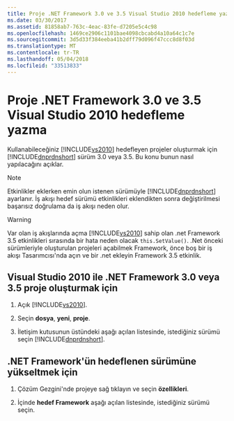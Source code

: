 ```yaml
---
title: Proje .NET Framework 3.0 ve 3.5 Visual Studio 2010 hedefleme yazma
ms.date: 03/30/2017
ms.assetid: 81858ab7-763c-4eac-83fe-d7205e5c4c98
ms.openlocfilehash: 1469ce2906c1101bae4098cbcabd4a10a64c1c7e
ms.sourcegitcommit: 3d5d33f384eeba41b2dff79d096f47ccc8d8f03d
ms.translationtype: MT
ms.contentlocale: tr-TR
ms.lasthandoff: 05/04/2018
ms.locfileid: "33513833"
---
```

# <a name="writing-projects-targeting-the-net-framework-30-and-35-in-visual-studio-2010"></a>Proje .NET Framework 3.0 ve 3.5 Visual Studio 2010 hedefleme yazma
Kullanabileceğiniz [!INCLUDE[vs2010](../../../includes/vs2010-md.md)] hedefleyen projeler oluşturmak için [!INCLUDE[dnprdnshort](../../../includes/dnprdnshort-md.md)] sürüm 3.0 veya 3.5. Bu konu bunun nasıl yapılacağını açıklar.  
  
> [!NOTE]
>  Etkinlikler eklerken emin olun istenen sürümüyle [!INCLUDE[dnprdnshort](../../../includes/dnprdnshort-md.md)] ayarlanır. İş akışı hedef sürümü etkinlikleri eklendikten sonra değiştirilmesi başarısız doğrulama da iş akışı neden olur.  
  
> [!WARNING]
>  Var olan iş akışlarında açma [!INCLUDE[vs2010](../../../includes/vs2010-md.md)] sahip olan .net Framework 3.5 etkinlikleri sırasında bir hata neden olacak `this.SetValue()`. .Net önceki sürümleriyle oluşturulan projeleri açabilmek Framework, önce boş bir iş akışı Tasarımcısı'nda açın ve bir .net ekleyin Framework 3.5 etkinlik.  
  
## <a name="to-create-a-net-framework--30-or-35-project-with-visual-studio-2010"></a>Visual Studio 2010 ile .NET Framework 3.0 veya 3.5 proje oluşturmak için  
  
1.  Açık [!INCLUDE[vs2010](../../../includes/vs2010-md.md)].  
  
2.  Seçin **dosya**, **yeni**, **proje**.  
  
3.  İletişim kutusunun üstündeki aşağı açılan listesinde, istediğiniz sürümü seçin [!INCLUDE[dnprdnshort](../../../includes/dnprdnshort-md.md)].  
  
## <a name="to-upgrade-the-targeted-version-of-the-net-framework"></a>.NET Framework'ün hedeflenen sürümüne yükseltmek için  
  
1.  Çözüm Gezgini'nde projeye sağ tıklayın ve seçin **özellikleri**.  
  
2.  İçinde **hedef Framework** aşağı açılan listesinde, istediğiniz sürümü seçin.
